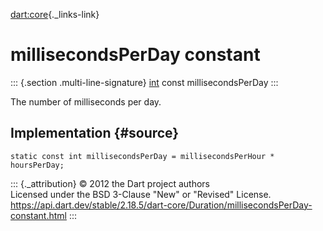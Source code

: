 [dart:core](../../dart-core/dart-core-library){._links-link}

millisecondsPerDay constant
===========================

::: {.section .multi-line-signature}
[int](../int-class) const millisecondsPerDay
:::

The number of milliseconds per day.

Implementation {#source}
--------------

``` {.language-dart data-language="dart"}
static const int millisecondsPerDay = millisecondsPerHour * hoursPerDay;
```

::: {._attribution}
© 2012 the Dart project authors\
Licensed under the BSD 3-Clause \"New\" or \"Revised\" License.\
<https://api.dart.dev/stable/2.18.5/dart-core/Duration/millisecondsPerDay-constant.html>
:::
